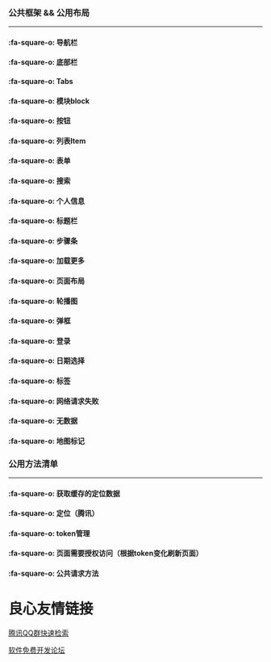 ### 公共框架 && 公用布局
---
#### :fa-square-o: 导航栏
#### :fa-square-o: 底部栏
#### :fa-square-o: Tabs
#### :fa-square-o: 模块block
#### :fa-square-o: 按钮
#### :fa-square-o: 列表Item
#### :fa-square-o: 表单
#### :fa-square-o: 搜索
#### :fa-square-o: 个人信息
#### :fa-square-o: 标题栏
#### :fa-square-o: 步骤条
#### :fa-square-o: 加载更多
#### :fa-square-o: 页面布局
#### :fa-square-o: 轮播图
#### :fa-square-o: 弹框
#### :fa-square-o: 登录
#### :fa-square-o: 日期选择
#### :fa-square-o: 标签
#### :fa-square-o: 网络请求失败
#### :fa-square-o: 无数据
#### :fa-square-o: 地图标记

### 公用方法清单
---
#### :fa-square-o: 获取缓存的定位数据
#### :fa-square-o: 定位（腾讯）
#### :fa-square-o: token管理
#### :fa-square-o: 页面需要授权访问（根据token变化刷新页面）
#### :fa-square-o: 公共请求方法


 # 良心友情链接

[腾讯QQ群快速检索](http://u.720life.cn/s/8cf73f7c)

[软件免费开发论坛](http://u.720life.cn/s/bbb01dc0)